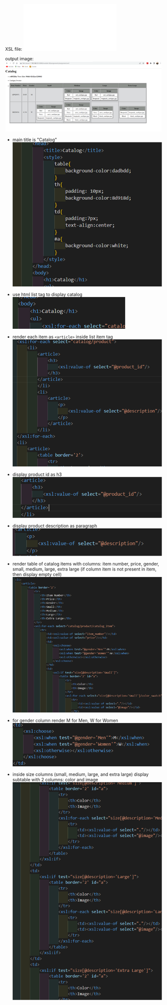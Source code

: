 XSL file: ![ref](assignment.xsl)

output image:  ![image info](assignment_output.png)

- main title is "Catalog"
    ![image info](ass4_1.png)

- use html list tag to display catalog
     ![image info](ass4_2.png)

- render each item as `<article>` inside list item tag
     ![image info](ass4_3.png)

- display product id as h3
     ![image info](ass4_4.png)

- display product description as paragraph
     ![image info](ass4_5.png)

- render table of catalog items with columns: item number, price, gender, small, medium, large, extra large (if column item is not present in item, then display empty cell)
     ![image info](ass4_6.png)

- for gender column render M for Men, W for Women
     ![image info](ass4_7.png)

- inside size columns (small, medium, large, and extra large) display subtable with 2 columns: color and image
     ![image info](ass4_8.png)
